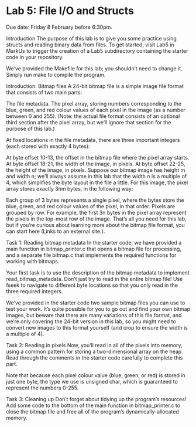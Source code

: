 # Lab 5: File I/O and Structs
Due date: Friday 8 February before 6:30pm.

Introduction
The purpose of this lab is to give you some practice using structs and reading binary data from files. To get started, visit Lab5 in MarkUs to trigger the creation of a Lab5 subdirectory containing the starter code in your repository.

We’ve provided the Makefile for this lab; you shouldn’t need to change it. Simply run make to compile the program.

Introduction: Bitmap files
A 24-bit bitmap file is a simple image file format that consists of two main parts:

The file metadata.
The pixel array, storing numbers corresponding to the blue, green, and red colour values of each pixel in the image (as a number between 0 and 255).
(Note: the actual file format consists of an optional third section after the pixel array, but we’ll ignore that section for the purpose of this lab.)

At fixed locations in the file metadata, there are three important integers (each stored with exactly 4 bytes):

At byte offset 10-13, the offset in the bitmap file where the pixel array starts.
At byte offset 18-21, the width of the image, in pixels.
At byte offset 22-25, the height of the image, in pixels.
Suppose our bitmap image has height m and width n; we’ll always assume in this lab that the width n is a multiple of 4, which simplifies the byte layout in the file a little. For this image, the pixel array stores exactly 3nm bytes, in the following way:

Each group of 3 bytes represents a single pixel, where the bytes store the blue, green, and red colour values of the pixel, in that order.
Pixels are grouped by row. For example, the first 3n bytes in the pixel array represent the pixels in the top-most row of the image.
That’s all you need for this lab, but if you’re curious about learning more about the bitmap file format, you can start here (Links to an external site.).

Task 1: Reading bitmap metadata
In the starter code, we have provided a main function in bitmap_printer.c that opens a bitmap file for processing, and a separate file bitmap.c that implements the required functions for working with bitmaps.

Your first task is to use the description of the bitmap metadata to implement read_bitmap_metadata. Don’t just try to read in the entire bitmap file! Use fseek to navigate to different byte locations so that you only read in the three required integers.

We’ve provided in the starter code two sample bitmap files you can use to test your work. It’s quite possible for you to go out and find your own bitmap images, but beware that there are many variations of this file format, and we’re only covering the 24-bit version in this lab, so you might need to convert new images to this format yourself (and crop to ensure the width is a multiple of 4).

Task 2: Reading in pixels
Now, you’ll read in all of the pixels into memory, using a common pattern for storing a two-dimensional array on the heap. Read through the comments in the starter code carefully to complete this part.

Note that because each pixel colour value (blue, green, or red) is stored in just one byte, the type we use is unsigned char, which is guaranteed to represent the numbers 0-255.

Task 3: Cleaning up
Don’t forget about tidying up the program’s resources! Add some code to the bottom of the main function in bitmap_printer.c to close the bitmap file and free all of the program’s dynamically-allocated memory.
